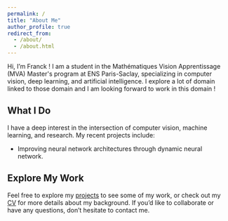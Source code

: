 ```yaml
---
permalink: /
title: "About Me"
author_profile: true
redirect_from: 
  - /about/
  - /about.html
---
```


Hi, I’m Franck ! I am a student in the Mathématiques Vision Apprentissage (MVA) Master's program at ENS Paris-Saclay, specializing in computer vision, deep learning, and artificial intelligence. I explore a lot of domain linked to those domain and I am looking forward to work in this domain !

## What I Do

I have a deep interest in the intersection of computer vision, machine learning, and research. My recent projects include:
- Improving neural network architectures through dynamic neural network.

## Explore My Work

Feel free to explore my [projects](https://francklaborde.github.io/portfolio) to see some of my work, or check out my [CV](https://francklaborde.github.io/cv) for more details about my background. If you’d like to collaborate or have any questions, don’t hesitate to contact me.
